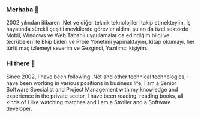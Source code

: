 ### Merhaba 👋
2002 yılından itibaren .Net ve diğer teknik teknolojileri takip etmekteyim,
İş hayatında sürekli çeşitli mevkilerde görevler aldım, şu an da özel sektörde Mobil, Windows ve Web Tabanlı uygulamalar da edindiğim bilgi ve tecrübeleri ile Ekip Lideri ve Proje Yönetimi yapmaktayım, kitap okumayı, her türlü maç izlemeyi severim ve Gezginci, Yazılımcı kişiyim.

### Hi there 👋
Since 2002, I have been following .Net and other technical technologies, I have been working in various positions in business life, I am a Senior Software Specialist and Project Management with my knowledge and experience in the private sector, I have been reading, reading books, all kinds of I like watching matches and I am a Stroller and a Software developer.

<!--
**FikretAkin/FikretAkin** is a ✨ _special_ ✨ repository because its `README.md` (this file) appears on your GitHub profile.

Here are some ideas to get you started:

- 🔭 I’m currently working on ...
- 🌱 I’m currently learning ...
- 👯 I’m looking to collaborate on ...
- 🤔 I’m looking for help with ...
- 💬 Ask me about ...
- 📫 How to reach me: ...
- 😄 Pronouns: ...
- ⚡ Fun fact: ...
-->
